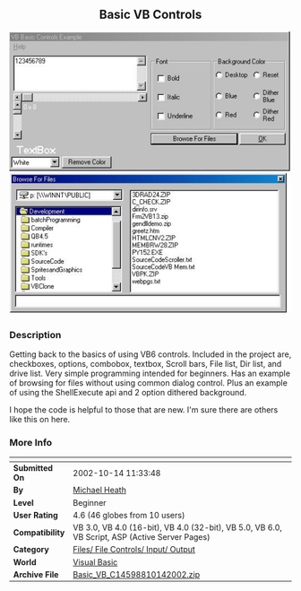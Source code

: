 ﻿<div align="center">

## Basic VB Controls

<img src="PIC200076039347299.jpg">
</div>

### Description

Getting back to the basics of using VB6 controls. Included in the project are, checkboxes, options, combobox, textbox, Scroll bars, File list, Dir list, and drive list. Very simple programming intended for beginners. Has an example of browsing for files without using common dialog control. Plus an example of using the ShellExecute api and 2 option dithered background.

I hope the code is helpful to those that are new. I'm sure there are others like this on here.
 
### More Info
 


<span>             |<span>
---                |---
**Submitted On**   |2002-10-14 11:33:48
**By**             |[Michael Heath](https://github.com/Planet-Source-Code/PSCIndex/blob/master/ByAuthor/michael-heath.md)
**Level**          |Beginner
**User Rating**    |4.6 (46 globes from 10 users)
**Compatibility**  |VB 3\.0, VB 4\.0 \(16\-bit\), VB 4\.0 \(32\-bit\), VB 5\.0, VB 6\.0, VB Script, ASP \(Active Server Pages\) 
**Category**       |[Files/ File Controls/ Input/ Output](https://github.com/Planet-Source-Code/PSCIndex/blob/master/ByCategory/files-file-controls-input-output__1-3.md)
**World**          |[Visual Basic](https://github.com/Planet-Source-Code/PSCIndex/blob/master/ByWorld/visual-basic.md)
**Archive File**   |[Basic\_VB\_C14598810142002\.zip](https://github.com/Planet-Source-Code/michael-heath-basic-vb-controls__1-9539/archive/master.zip)








